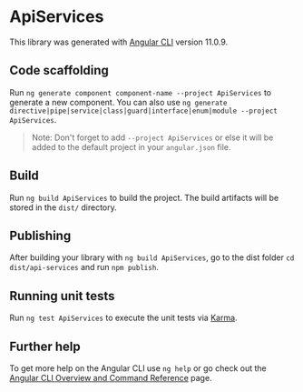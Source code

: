 # ApiServices

This library was generated with [Angular CLI](https://github.com/angular/angular-cli) version 11.0.9.

## Code scaffolding

Run `ng generate component component-name --project ApiServices` to generate a new component. You can also use `ng generate directive|pipe|service|class|guard|interface|enum|module --project ApiServices`.
> Note: Don't forget to add `--project ApiServices` or else it will be added to the default project in your `angular.json` file. 

## Build

Run `ng build ApiServices` to build the project. The build artifacts will be stored in the `dist/` directory.

## Publishing

After building your library with `ng build ApiServices`, go to the dist folder `cd dist/api-services` and run `npm publish`.

## Running unit tests

Run `ng test ApiServices` to execute the unit tests via [Karma](https://karma-runner.github.io).

## Further help

To get more help on the Angular CLI use `ng help` or go check out the [Angular CLI Overview and Command Reference](https://angular.io/cli) page.
